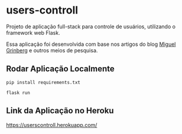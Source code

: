 # users-controll
Projeto de aplicação full-stack para controle de usuários, utilizando o framework web Flask.

Essa aplicação foi desenvolvida com base nos artigos do blog [Miguel Grinberg](https://blog.miguelgrinberg.com/) e outros meios de pesquisa.

## Rodar Aplicação Localmente
```pip install requirements.txt```

```flask run```

## Link da Aplicação no Heroku
https://userscontroll.herokuapp.com/
